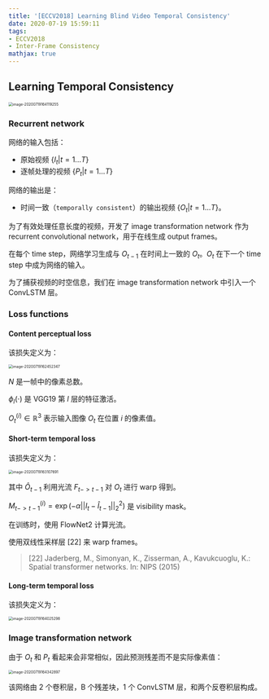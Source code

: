 ```yaml
---
title: '[ECCV2018] Learning Blind Video Temporal Consistency'
date: 2020-07-19 15:59:11
tags:
- ECCV2018
- Inter-Frame Consistency
mathjax: true
---
```


## Learning Temporal Consistency

<img src="https://i.loli.net/2020/07/19/uZB8OyWV7NQDkvT.png" alt="image-20200719164119255" style="zoom:50%;" />

###  Recurrent network

网络的输入包括：

- 原始视频 $\{I_t|t=1...T\}$
- 逐帧处理的视频 $\{P_t|t=1...T\}$

网络的输出是：

- 时间一致（`temporally consistent`）的输出视频 $\{O_t|t=1...T\}$。

为了有效处理任意长度的视频，开发了 image transformation network 作为 recurrent convolutional network，用于在线生成 output frames。

在每个 time step，网络学习生成与 $O_{t-1}$ 在时间上一致的 $O_t$。$O_t$ 在下一个 time step 中成为网络的输入。

为了捕获视频的时空信息，我们在 image transformation network 中引入一个 ConvLSTM 层。

###  Loss functions

#### Content perceptual loss

该损失定义为：

<img src="https://i.loli.net/2020/07/19/ikxlsGoNeZfqgJA.png" alt="image-20200719162452347" style="zoom:50%;" />

$N$ 是一帧中的像素总数。

$\phi_l(\cdot)$ 是 VGG19 第 $l$ 层的特征激活。

$O_t^{(i)}\in \mathbb R^3$ 表示输入图像 $O_t$ 在位置 $i$ 的像素值。

#### Short-term temporal loss

该损失定义为：

<img src="https://i.loli.net/2020/07/19/4NlfK1wQH7ipJVg.png" alt="image-20200719163107691" style="zoom:50%;" />

其中 $\hat O_{t-1}$ 利用光流 $F_{t->t-1}$ 对 $O_t$ 进行 warp 得到。

$M^{(i)}_{t->t-1} = \exp(-\alpha||I_t-\hat I_{t-1}||_2^2)$ 是 visibility mask。

在训练时，使用 FlowNet2 计算光流。

使用双线性采样层 [22] 来 warp frames。

> [22] Jaderberg, M., Simonyan, K., Zisserman, A., Kavukcuoglu, K.: Spatial transformer networks. In: NIPS (2015)

#### Long-term temporal loss

该损失定义为：

<img src="https://i.loli.net/2020/07/19/tHD5v8COfLXiNaT.png" alt="image-20200719164025298" style="zoom:50%;" />

###  Image transformation network

由于 $O_t$ 和 $P_t$ 看起来会非常相似，因此预测残差而不是实际像素值：

<img src="https://i.loli.net/2020/07/19/6d2GuvhWyjXKF9i.png" alt="image-20200719164342897" style="zoom:50%;" />

该网络由 2 个卷积层，B 个残差块，1 个 ConvLSTM 层，和两个反卷积层构成。